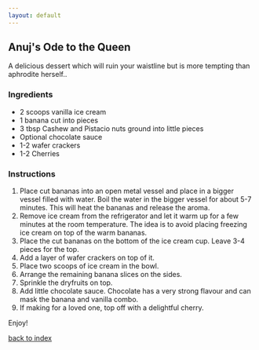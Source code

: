 ```yaml
---
layout: default
---
```


<!---
This is a comment. Note the triple dash to start, but double to end
-->

## Anuj's Ode to the Queen 
<!---
Git Hub User Name: AnujKarnik1995
-->
A delicious dessert which will ruin your waistline but is more tempting than aphrodite herself..

### Ingredients
- 2 scoops vanilla ice cream
- 1 banana cut into pieces
- 3 tbsp Cashew and Pistacio nuts ground into little pieces
- Optional chocolate sauce
- 1-2 wafer crackers
- 1-2 Cherries

### Instructions
1. Place cut bananas into an open metal vessel and place in a bigger vessel filled with water. Boil the water in the bigger vessel for about 5-7 minutes. This will heat the bananas and release the aroma.
2. Remove ice cream from the refrigerator and let it warm up for a few minutes at the room temperature. The idea is to avoid placing freezing ice cream on top of the warm bananas.
3. Place the cut bananas on the bottom of the ice cream cup. Leave 3-4 pieces for the top. 
4. Add a layer of wafer crackers on top of it.
5. Place two scoops of ice cream in the bowl.
6. Arrange the remaining banana slices on the sides.
7. Sprinkle the dryfruits on top.
8. Add little chocolate sauce. Chocolate has a very strong flavour and can mask the banana and vanilla combo.
9. If making for a loved one, top off with a delightful cherry.

Enjoy!

<!--
Keep this link to return to the index
-->
[back to index](../)
